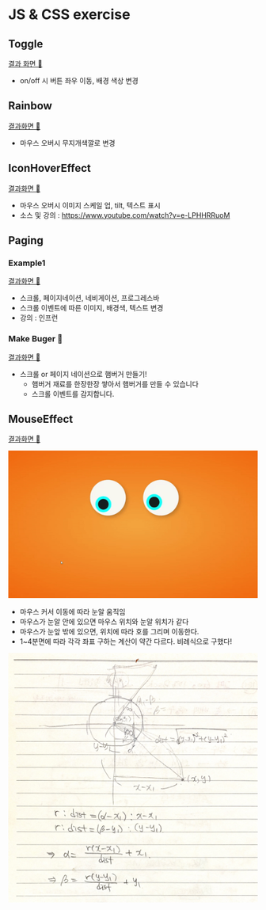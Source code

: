# JS & CSS exercise



## Toggle

[결과 화면 👀](https://parkjisu6239.github.io/2021_JS-CSS-practice/toggle)

- on/off 시 버튼 좌우 이동, 배경 색상 변경



## Rainbow

[결과화면 👀](https://parkjisu6239.github.io/2021_JS-CSS-practice/rainbow)

- 마우스 오버시 무지개색깔로 변경



## IconHoverEffect

[결과화면 👀](https://parkjisu6239.github.io/2021_JS-CSS-practice/IconHoverEffect/index)

- 마우스 오버시 이미지 스케일 업, tilt, 텍스트 표시
- 소스 및 강의 : https://www.youtube.com/watch?v=e-LPHHRRuoM



## Paging



### Example1

[결과화면 👀](https://parkjisu6239.github.io/2021_JS-CSS-practice/paging/scroll)

- 스크롤, 페이지네이션, 네비게이션, 프로그레스바
- 스크롤 이벤트에 따른 이미지, 배경색, 텍스트 변경
- 강의 : 인프런



### Make Buger 🍔

[결과화면 👀](https://parkjisu6239.github.io/2021_JS-CSS-practice/paging/burgerMake)

- 스크롤 or 페이지 네이션으로 햄버거 만들기!
  - 햄버거 재료를 한장한장 쌓아서 햄버거를 만들 수 있습니다
  - 스크롤 이벤트를 감지합니다.



## MouseEffect

[결과화면 👀](https://parkjisu6239.github.io/2021_JS-CSS-practice/MouseEffect/eyes)

![eyes](.\README.assets\eyes.gif)



- 마우스 커서 이동에 따라 눈알 움직임
- 마우스가 눈알 안에 있으면 마우스 위치와 눈알 위치가 같다
- 마우스가 눈앞 밖에 있으면, 위치에 따라 호를 그리며 이동한다.
- 1~4분면에 따라 각각 좌표 구하는 계산이 약간 다르다. 비례식으로 구했다!

![eyes](.\README.assets\eyes.jpg)

